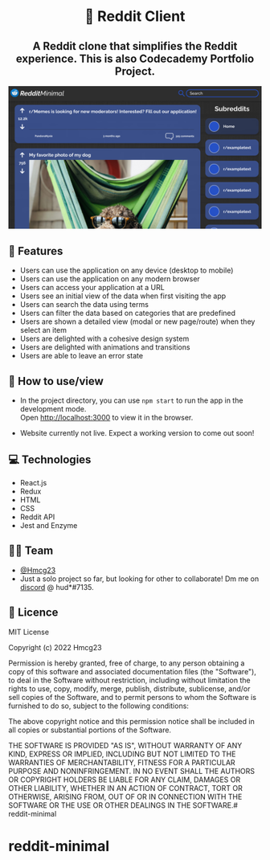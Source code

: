 <div align="center">

# 📘 Reddit Client

## **A Reddit clone that simplifies the Reddit experience. This is also Codecademy Portfolio Project.**

<img src="./public/prototype-screenshot.png"/>

</div>

## 🥇 Features

- Users can use the application on any device (desktop to mobile)
- Users can use the application on any modern browser
- Users can access your application at a URL
- Users see an initial view of the data when first visiting the app
- Users can search the data using terms
- Users can filter the data based on categories that are predefined
- Users are shown a detailed view (modal or new page/route) when they select an item
- Users are delighted with a cohesive design system
- Users are delighted with animations and transitions
- Users are able to leave an error state

## 🔨 How to use/view

- In the project directory, you can use ```npm start``` to run the app in the development mode.  
Open <http://localhost:3000> to view it in the browser.

- Website currently not live. Expect a working version to come out soon!

## 💻 Technologies

- React.js
- Redux
- HTML
- CSS
- Reddit API
- Jest and Enzyme

## 🧑‍💻 Team

- [@Hmcg23](https://github.com/Hmcg23)
- Just a solo project so far, but looking for other to collaborate! Dm me on [discord](https://discord.com) @ hud*#7135.

## 📄 Licence

MIT License

Copyright (c) 2022 Hmcg23

Permission is hereby granted, free of charge, to any person obtaining a copy
of this software and associated documentation files (the "Software"), to deal
in the Software without restriction, including without limitation the rights
to use, copy, modify, merge, publish, distribute, sublicense, and/or sell
copies of the Software, and to permit persons to whom the Software is
furnished to do so, subject to the following conditions:

The above copyright notice and this permission notice shall be included in all
copies or substantial portions of the Software.

THE SOFTWARE IS PROVIDED "AS IS", WITHOUT WARRANTY OF ANY KIND, EXPRESS OR
IMPLIED, INCLUDING BUT NOT LIMITED TO THE WARRANTIES OF MERCHANTABILITY,
FITNESS FOR A PARTICULAR PURPOSE AND NONINFRINGEMENT. IN NO EVENT SHALL THE
AUTHORS OR COPYRIGHT HOLDERS BE LIABLE FOR ANY CLAIM, DAMAGES OR OTHER
LIABILITY, WHETHER IN AN ACTION OF CONTRACT, TORT OR OTHERWISE, ARISING FROM,
OUT OF OR IN CONNECTION WITH THE SOFTWARE OR THE USE OR OTHER DEALINGS IN THE
SOFTWARE.# reddit-minimal
# reddit-minimal
